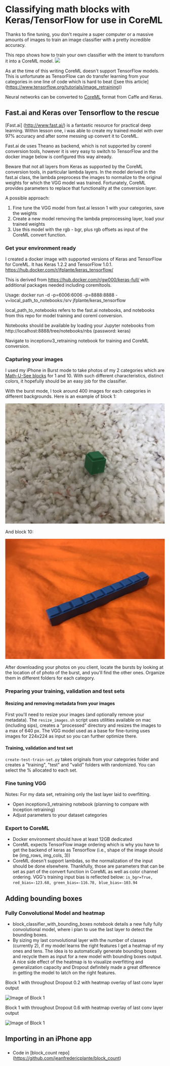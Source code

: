 # Classifying math blocks with Keras/TensorFlow for use in CoreML

Thanks to fine tuning, you don't require a super computer or a massive amounts of images to train an image classifier with a pretty incredible accuracy.

This repo shows how to train your own classifier with the intent to transform it into a CoreML model.
![](https://github.com/jeanfredericplante/block_count/blob/master/resources/v1.gif)

As at the time of this writing CoreML doesn't support TensorFlow models. This is unfortunate as TensorFlow can do transfer learning from your categories in one line of code which is hard to beat ([see this article] (https://www.tensorflow.org/tutorials/image_retraining))

Neural networks can be converted to [CoreML](https://developer.apple.com/documentation/coreml/converting_trained_models_to_core_ml) format from Caffe and Keras.

## Fast.ai and Keras over Tensorflow to the rescue
[Fast.ai] (http://www.fast.ai/) is a fantastic resource for practical deep learning. Within lesson one, i was able to create my trained model with over 97% accuracy and after some messing up convert it to CoreML.

Fast.ai de uses Theano as backend, which is not supported by coreml conversion tools, however it is very easy to switch to TensorFlow and the docker image below is configured this way already.

Beware that not all layers from Keras as supported by the CoreML conversion tools, in particular lambda layers. In the model derived in the fast.ai class, the lambda preprocess the images to normalize to the original weights for which the VGG model was trained. Fortunately, CoreML provides parameters to replace that functionality at the conversion layer.

A possible approach:
 1. Fine tune the VGG model from fast.ai lesson 1 with your categories, save the weights
 2. Create a new model removing the lambda preprocessing layer, load your trained weights
 3. Use this model with the rgb - bgr, plus rgb offsets as input of the CoreML convert function.


### Get your environment ready
I created a docker image with  supported versions of Keras and TensorFlow for CoreML. It has Keras 1.2.2 and TensorFlow 1.0.1.
https://hub.docker.com/r/jfplante/keras_tensorflow/

This is derived from https://hub.docker.com/r/gw000/keras-full/ with additional packages needed including coremltools.

Usage:
docker run -d -p=6006:6006 -p=8888:8888 -v=local_path_to_notebooks:/srv jfplante/keras_tensorflow

local_path_to_notebooks refers to the fast.ai notebooks, and notebooks from this repo for model training and coreml conversion.

Notebooks should be available by loading your Jupyter notebooks from http://localhost:8888/tree/notebooks/nbs (password: keras)

Navigate to inceptionv3_retraining notebook for training and CoreML conversion.

### Capturing your images
I used my iPhone in Burst mode to take photos of my 2 categories which are [Math-U-See blocks](http://4.bp.blogspot.com/-Et6_8IvPOW0/VEPMsOiyVAI/AAAAAAAAPHo/Psw6lMVvAWo/s1600/Math%2BU%2BSee%2B(Review)06.jpg) for 1 and 10. With such different characteristics, distinct colors, it hopefully should be an easy job for the classifier.

With the burst mode, I took around 400 images for each categories in different backgrounds.
Here is an example of block 1:

![Image of Block  1](https://github.com/jeanfredericplante/blocks_classifier/blob/master/resources/one.jpg)

And block 10:

![Image of Block  1](https://github.com/jeanfredericplante/blocks_classifier/blob/master/resources/ten.jpg)

After downloading your photos on you client, locate the bursts by looking at the location of of photo of the burst, and you'll find the other ones. Organize them in different folders for each category.

### Preparing your training, validation and test sets
#### Resizing and removing metadata from your images
First you'll need to resize your images (and optionally remove your metadata). The ```resize_images.sh``` script uses utilities available on mac (including sips), creates a "processed" directory and resizes the images to a max of 640 px. The VGG model used as a base for fine-tuning uses images for 224x224 as input so you can further optimize there.

#### Training, validation and test set
```create-test-train-set.py``` takes originals from your categories folder and creates a "training", "test" and "valid" folders with randomized. You can select the % allocated to each set.

### Fine tuning VGG
Notes: For my data set, retraining only the last layer laid to overfitting.
- Open inceptionv3_retraining notebook (planning to compare with Inception retraining)
- Adjust parameters to your dataset categories

### Export to CoreML
- Docker environment should have at least 12GB dedicated
- CoreML expects TensorFlow image ordering which is why you have to get the backend of keras as Tensorflow (i.e., shape of the image should be (img_rows, img_cols, 3))
- CoreML doesn't support lambdas, so the normalization of the input should be done elsewhere. Thankfully, those are parameters that can be set as part of the convert function in CoreML as well as color channel ordering. VGG's training input bias is reflected below:
```is_bgr=True, red_bias=-123.68, green_bias=-116.78, blue_bias=-103.94```


## Adding bounding boxes
### Fully Convolutional Model and heatmap
- block_classifier_with_bounding_boxes notebook details a new fully fully convolutional model, where i plan to use the last layer to detect the bounding boxes.
- By sizing my last convolutional layer with the number of classes (currently 2), if my model learns the right features I get a heatmap of my ones and tens. The idea is to automatically generate bounding boxes and recycle them as input for a new model with bounding boxes output. A nice side effect of the heatmap is to visualize overfitting and generalization capacity and Dropout definitely made a great difference in getting the model to latch on the right features.

Block 1 with throughout Dropout 0.2 with heatmap overlay of last conv layer output

![Image of Block  1](https://github.com/jeanfredericplante/blocks_classifier/blob/master/resources/one_dropout02.png)

Block 1 with throughout Dropout 0.6 with heatmap overlay of last conv layer output

![Image of Block  1](https://github.com/jeanfredericplante/blocks_classifier/blob/master/resources/one_dropout06.png)


## Importing in an iPhone app
###
- Code in [block_count repo] (https://github.com/jeanfredericplante/block_count)
